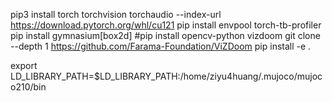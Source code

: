 pip3 install torch torchvision torchaudio --index-url https://download.pytorch.org/whl/cu121
pip install envpool torch-tb-profiler
pip install gymnasium[box2d]
#pip install opencv-python vizdoom
git clone --depth 1 https://github.com/Farama-Foundation/ViZDoom
pip install -e .

export LD_LIBRARY_PATH=$LD_LIBRARY_PATH:/home/ziyu4huang/.mujoco/mujoco210/bin

